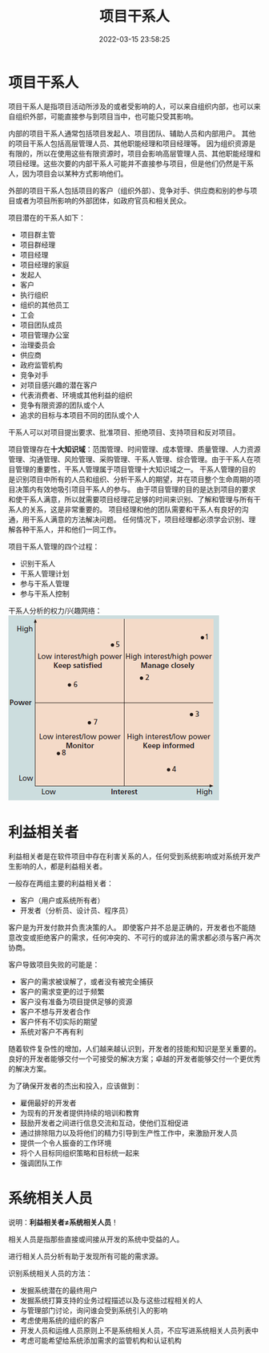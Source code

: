 ﻿---
title: 项目干系人
date: 2022-03-15 23:58:25
summary: 本文分享项目干系人的相关内容。
tags:
- 软件项目管理
categories:
- 软件工程
---

# 项目干系人

项目干系人是指项目活动所涉及的或者受影响的人，可以来自组织内部，也可以来自组织外部，可能直接参与到项目当中，也可能只受其影响。

内部的项目干系人通常包括项目发起人、项目团队、辅助人员和内部用户。
其他的项目干系人包括高层管理人员、其他职能经理和项目经理等。
因为组织资源是有限的，所以在使用这些有限资源时，项目会影响高层管理人员、其他职能经理和项目经理。这些次要的内部干系人可能并不直接参与项目，但是他们仍然是干系人，因为项目会以某种方式影响他们。

外部的项目干系人包括项目的客户（组织外部）、竞争对手、供应商和别的参与项目或者为项目所影响的外部团体，如政府官员和相关民众。

项目潜在的干系人如下：
- 项目群主管
- 项目群经理
- 项目经理
- 项目经理的家庭
- 发起人
- 客户
- 执行组织
- 组织的其他员工
- 工会
- 项目团队成员
- 项目管理办公室
- 治理委员会
- 供应商
- 政府监管机构
- 竞争对手
- 对项目感兴趣的潜在客户
- 代表消费者、环境或其他利益的组织
- 竞争有限资源的团队或个人
- 追求的目标与本项目不同的团队或个人

干系人可以对项目提出要求、批准项目、拒绝项目、支持项目和反对项目。

项目管理存在**十大知识域**：范围管理、时间管理、成本管理、质量管理、人力资源管理、沟通管理、风险管理、采购管理、干系人管理、综合管理。由于干系人在项目管理的重要性，干系人管理属于项目管理十大知识域之一。
干系人管理的目的是识别项目中所有的人员和组织、分析干系人的期望，并在项目整个生命周期的项目决策内有效地吸引项目干系人的参与。
由于项目管理的目的是达到项目的要求和使干系人满意，所以就需要项目经理花足够的时间来识别、了解和管理与所有干系人的关系，这是非常重要的。
项目经理和他的团队需要和干系人有良好的沟通，用干系人满意的方法解决问题。
任何情况下，项目经理都必须学会识别、理解各种干系人，并和他们一同工作。

项目干系人管理的四个过程：
- 识别干系人
- 干系人管理计划
- 参与干系人管理
- 参与干系人控制

干系人分析的权力/兴趣网络：
![](../../../images/软件工程/软件项目管理/项目干系人/1.png)

# 利益相关者

利益相关者是在软件项目中存在利害关系的人，任何受到系统影响或对系统开发产生影响的人，都是利益相关者。

一般存在两组主要的利益相关者：
- 客户（用户或系统所有者）
- 开发者（分析员、设计员、程序员）

客户是为开发付款并负责决策的人。
即使客户并不总是正确的，开发者也不能随意改变或拒绝客户的需求，任何冲突的、不可行的或非法的需求都必须与客户再次协商。

客户导致项目失败的可能是：
- 客户的需求被误解了，或者没有被完全捕获
- 客户的需求变更的过于频繁
- 客户没有准备为项目提供足够的资源
- 客户不想与开发者合作
- 客户怀有不切实际的期望
- 系统对客户不再有利

随着软件复杂性的增加，人们越来越认识到，开发者的技能和知识是至关重要的。良好的开发者能够交付一个可接受的解决方案；卓越的开发者能够交付一个更优秀的解决方案。

为了确保开发者的杰出和投入，应该做到：
- 雇佣最好的开发者
- 为现有的开发者提供持续的培训和教育
- 鼓励开发者之间进行信息交流和互动，使他们互相促进
- 通过排除阻力以及将他们的精力引导到生产性工作中，来激励开发人员
- 提供一个令人振奋的工作环境
- 将个人目标同组织策略和目标统一起来
- 强调团队工作

# 系统相关人员

说明：**利益相关者≠系统相关人员**！

相关人员是指那些直接或间接从开发的系统中受益的人。

进行相关人员分析有助于发现所有可能的需求源。

识别系统相关人员的方法：
- 发掘系统潜在的最终用户
- 发掘系统打算支持的业务过程描述以及与这些过程相关的人
- 与管理部门讨论，询问谁会受到系统引入的影响
- 考虑使用系统的组织的客户
- 开发人员和运维人员原则上不是系统相关人员，不应写进系统相关人员列表中
- 考虑可能希望给系统添加需求的监管机构和认证机构

